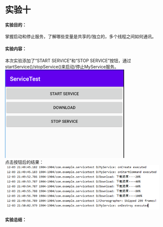 # 实验十 #
#### 实验目的： ####
掌握启动和停止服务，了解哪些变量是共享的/独立的，多个线程之间如何通讯。
#### 实验内容： ####
本次实验添加了“START SERVICE”和“STOP SERVICE”按钮，通过startService()/stopService()来启动/停止MyService服务。  
![](https://github.com/chenpeimin-039/2018118139_Android/blob/master/map_depot/ServiceTest/service-main.PNG?raw=true)  
点击按钮后的结果：  
![](https://github.com/chenpeimin-039/2018118139_Android/blob/master/map_depot/ServiceTest/service-result.PNG?raw=true)  
#### 实验总结： ####